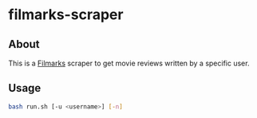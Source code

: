 # filmarks-scraper

## About

This is a [Filmarks](https://filmarks.com/) scraper to get movie reviews written by a specific user.

## Usage

```sh
bash run.sh [-u <username>] [-n]
```
